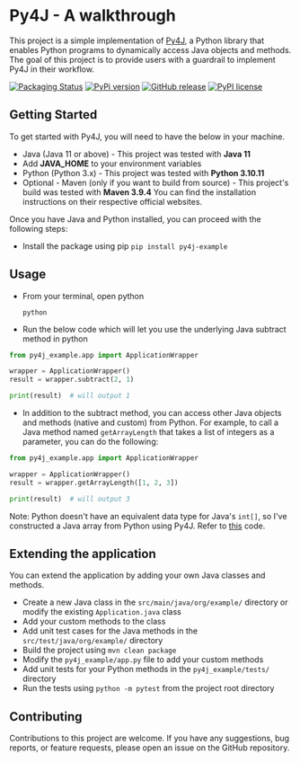 # Py4J - A walkthrough
This project is a simple implementation of [Py4J](https://www.py4j.org/index.html), a Python library that enables Python programs to dynamically access Java objects and methods. The goal of this project is to provide users with a guardrail to implement Py4J in their workflow.

[![Packaging Status](https://github.com/sagarlakshmipathy/Py4J/actions/workflows/python-publish.yml/badge.svg)](https://github.com/sagarlakshmipathy/Py4J/actions/workflows/python-publish.yml)
[![PyPi version](https://badgen.net/pypi/v/py4j-example/)](https://pypi.org/project/py4j-example/)
[![GitHub release](https://badgen.net/github/release/sagarlakshmipathy/Py4J)](https://github.com/sagarlakshmipathy/Py4J/releases/)
[![PyPI license](https://img.shields.io/pypi/l/ansicolortags.svg)](https://github.com/sagarlakshmipathy/Py4J/blob/main/LICENSE)

## Getting Started
To get started with Py4J, you will need to have the below in your machine. 
* Java (Java 11 or above) - This project was tested with **Java 11**
* Add **JAVA_HOME** to your environment variables
* Python (Python 3.x) - This project was tested with **Python 3.10.11**
* Optional - Maven (only if you want to build from source) - This project's build was tested with **Maven 3.9.4**
You can find the installation instructions on their respective official websites.

Once you have Java and Python installed, you can proceed with the following steps:

* Install the package using pip `pip install py4j-example`

## Usage
* From your terminal, open python

    ```python```


* Run the below code which will let you use the underlying Java subtract method in python

```python
from py4j_example.app import ApplicationWrapper

wrapper = ApplicationWrapper()
result = wrapper.subtract(2, 1)

print(result)  # will output 1
```

* In addition to the subtract method, you can access other Java objects and methods (native and custom) from Python. 
For example, to call a Java method named `getArrayLength` that takes a list of integers as a parameter, you can do the following:

```python
from py4j_example.app import ApplicationWrapper

wrapper = ApplicationWrapper()
result = wrapper.getArrayLength([1, 2, 3])

print(result)  # will output 3
```
Note: Python doesn't have an equivalent data type for Java's `int[]`, so I've constructed a Java array from Python using Py4J. Refer to [this](https://github.com/sagarlakshmipathy/Py4J/blob/3fcda4718b837140317c889ef8c9bd86748bda2b/python/app.py#L30) code.

## Extending the application
You can extend the application by adding your own Java classes and methods.
* Create a new Java class in the `src/main/java/org/example/` directory or modify the existing `Application.java` class
* Add your custom methods to the class
* Add unit test cases for the Java methods in the `src/test/java/org/example/` directory
* Build the project using `mvn clean package`
* Modify the `py4j_example/app.py` file to add your custom methods
* Add unit tests for your Python methods in the `py4j_example/tests/` directory
* Run the tests using `python -m pytest` from the project root directory

## Contributing
Contributions to this project are welcome. 
If you have any suggestions, bug reports, or feature requests, please open an issue on the GitHub repository.

